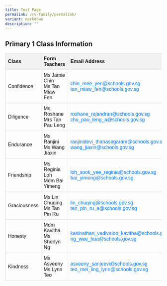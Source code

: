 ```yaml
---
title: Test Page
permalink: /rv-family/permalink/
variant: markdown
description: ""
---
```





  <style>
    table {
      font-family: Arial, sans-serif;
      border-collapse: collapse;
      width: 100%;
    }

    th, td {
      border: 1px solid #dddddd;
      text-align: left;
      padding: 8px;
    }

    th {
      background-color: #f2f2f2;
    }

    a {
      text-decoration: none;
      color: #007bff;
    }

    a:hover {
      text-decoration: underline;
    }
  </style>




  <h2>Primary 1 Class Information</h2>

  <table>
    <tbody><tr>
      <th>Class</th>
      <th>Form Teachers</th>
      <th>Email Address</th>
    </tr>
    <tr>
      <td>Confidence</td>
      <td>Ms Jamie Chin<br>Ms Tan Miaw Fen</td>
      <td><a href="mailto:chin_mee_yen@schools.gov.sg">chin_mee_yen@schools.gov.sg</a><br><a href="mailto:tan_miaw_fen@schools.gov.sg">tan_miaw_fen@schools.gov.sg</a></td>
    </tr>
    <tr>
      <td>Diligence</td>
      <td>Ms Roshane<br>Mrs Tan Pau Leng</td>
      <td><a href="mailto:roshane_rajandran@schools.gov.sg">roshane_rajandran@schools.gov.sg</a><br><a href="mailto:chu_pau_leng_a@schools.gov.sg">chu_pau_leng_a@schools.gov.sg</a></td>
    </tr>
    <tr>
      <td>Endurance</td>
      <td>Ms Ranjini<br>Ms Wang Jiaxin</td>
      <td><a href="mailto:ranjinidevi_thanasegaram@schools.gov.sg">ranjinidevi_thanasegaram@schools.gov.sg</a><br><a href="mailto:wang_jiaxin@schools.gov.sg">wang_jiaxin@schools.gov.sg</a></td>
    </tr>
    <tr>
      <td>Friendship</td>
      <td>Ms Reginia Loh<br>Mdm Bai Yimeng</td>
      <td><a href="mailto:loh_sook_yee_reginia@schools.gov.sg">loh_sook_yee_reginia@schools.gov.sg</a><br><a href="mailto:bai_yimeng@schools.gov.sg">bai_yimeng@schools.gov.sg</a></td>
    </tr>
    <tr>
      <td>Graciousness</td>
      <td>Ms Lin Chuqing<br>Ms Tan Pin Ru</td>
      <td><a href="mailto:lin_chuqing@schools.gov.sg">lin_chuqing@schools.gov.sg</a><br><a href="mailto:tan_pin_ru_a@schools.gov.sg">tan_pin_ru_a@schools.gov.sg</a></td>
    </tr>
    <tr>
      <td>Honesty</td>
      <td>Mdm Kavitha<br>Ms Sherlyn Ng</td>
      <td><a href="mailto:kasinathan_vadivaloo_kavitha@schools.gov.sg">kasinathan_vadivaloo_kavitha@schools.gov.sg</a><br><a href="mailto:ng_wee_hua@schools.gov.sg">ng_wee_hua@schools.gov.sg</a></td>
    </tr>
    <tr>
      <td>Kindness</td>
      <td>Ms Asveeny<br>Ms Lynn Teo</td>
      <td><a href="mailto:asveeny_sanjeevi@schools.gov.sg">asveeny_sanjeevi@schools.gov.sg</a><br><a href="mailto:teo_mei_ling_lynn@schools.gov.sg">teo_mei_ling_lynn@schools.gov.sg</a></td>
    </tr>
  </tbody></table>




